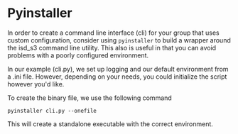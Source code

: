 # Pyinstaller

In order to create a command line interface (cli) for your group that uses custom configuration, consider using `pyinstaller` to build a wrapper around the isd_s3 command line utility. This also is useful in that you can avoid problems with a poorly configured environment.


In our example (cli.py), we set up logging and our default environment from a .ini file. However, depending on your needs, you could initialize the script however you'd like. 

To create the binary file, we use the following command
```
pyinstaller cli.py --onefile
```
This will create a standalone executable with the correct environment. 
